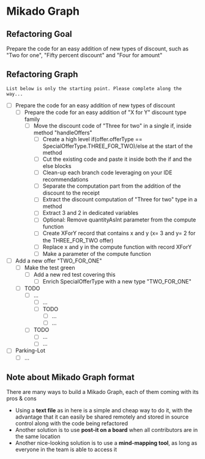 # Mikado Graph

## Refactoring Goal

Prepare the code for an easy addition of new types of discount, such as "Two for one", "Fifty percent discount" and "Four for amount"

## Refactoring Graph

`List below is only the starting point. Please complete along the way...`

- [ ] Prepare the code for an easy addition of new types of discount
    - [ ] Prepare the code for an easy addition of "X for Y" discount type family
        - [ ] Move the discount code of "Three for two" in a single if, inside method "handleOffers"
          - [ ] Create a high level if(offer.offerType == SpecialOfferType.THREE_FOR_TWO)/else at the start of the method
          - [ ] Cut the existing code and paste it inside both the if and the else blocks
          - [ ] Clean-up each branch code leveraging on your IDE recommendations
          - [ ] Separate the computation part from the addition of the discount to the receipt
          - [ ] Extract the discount computation of "Three for two" type in a method
          - [ ] Extract 3 and 2 in dedicated variables
          - [ ] Optional: Remove quantityAsInt parameter from the compute function
          - [ ] Create XForY record that contains x and y (x= 3 and y= 2 for the THREE_FOR_TWO offer)
          - [ ] Replace x and y in the compute function with record XForY
          - [ ] Make a parameter of the compute function
- [ ] Add a new offer "TWO_FOR_ONE"
  - [ ] Make the test green
    - [ ] Add a new red test covering this
      - [ ] Enrich SpecialOfferType with a new type "TWO_FOR_ONE"
  - [ ] TODO
      - [ ] ...
        - [ ] ...
        - [ ] TODO
            - [ ] ...
            - [ ] ...
      - [ ] TODO
          - [ ] ...
          - [ ] ...
- [ ] Parking-Lot
    - [ ] ...

## Note about Mikado Graph format

There are many ways to build a Mikado Graph, each of them coming with its pros & cons

- Using a **text file** as in here is a simple and cheap way to do it,
  with the advantage that it can easily be shared remotely and stored in source control along with the code being refactored
- Another solution is to use **post-it on a board** when all contributors are in the same location
- Another nice-looking solution is to use a **mind-mapping tool**, as long as everyone in the team is able to access it